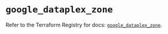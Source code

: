 # `google_dataplex_zone`

Refer to the Terraform Registry for docs: [`google_dataplex_zone`](https://registry.terraform.io/providers/hashicorp/google-beta/6.5.0/docs/resources/google_dataplex_zone).
